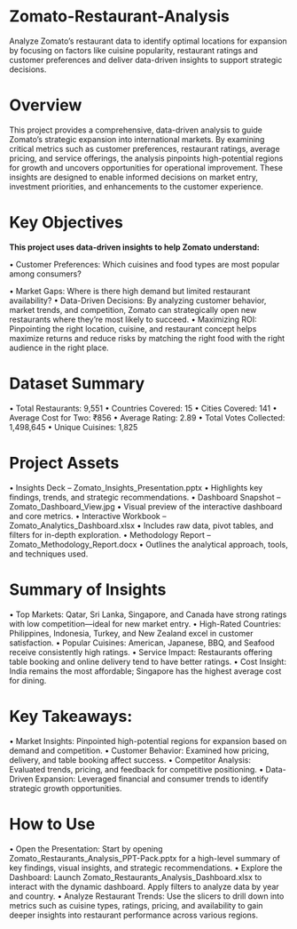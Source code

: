 # Zomato-Restaurant-Analysis
Analyze Zomato’s restaurant data to identify optimal locations for expansion by focusing on factors like cuisine popularity, restaurant ratings and customer preferences and deliver data-driven insights to support strategic decisions.

# Overview
This project provides a comprehensive, data-driven analysis to guide Zomato’s strategic expansion into international markets. By examining critical metrics such as customer preferences, restaurant ratings, average pricing, and service offerings, the analysis pinpoints high-potential regions for growth and uncovers opportunities for operational improvement. These insights are designed to enable informed decisions on market entry, investment priorities, and enhancements to the customer experience.

# Key Objectives
**This project uses data-driven insights to help Zomato understand:**

•	Customer Preferences: Which cuisines and food types are most popular among consumers?

•	Market Gaps: Where is there high demand but limited restaurant availability?
•	Data-Driven Decisions: By analyzing customer behavior, market trends, and competition, Zomato can strategically open new restaurants where they’re most likely to succeed.
•	Maximizing ROI: Pinpointing the right location, cuisine, and restaurant concept helps maximize returns and reduce risks by matching the right food with the right audience in the right place.

# Dataset Summary
•	Total Restaurants: 9,551
•	Countries Covered: 15
•	Cities Covered: 141
•	Average Cost for Two: ₹856
•	Average Rating: 2.89
•	Total Votes Collected: 1,498,645
•	Unique Cuisines: 1,825

# Project Assets
•	Insights Deck – Zomato_Insights_Presentation.pptx
•	Highlights key findings, trends, and strategic recommendations.
•	Dashboard Snapshot – Zomato_Dashboard_View.jpg
•	Visual preview of the interactive dashboard and core metrics.
•	Interactive Workbook – Zomato_Analytics_Dashboard.xlsx
•	Includes raw data, pivot tables, and filters for in-depth exploration.
•	Methodology Report – Zomato_Methodology_Report.docx
•	Outlines the analytical approach, tools, and techniques used.

# Summary of Insights
•	Top Markets: Qatar, Sri Lanka, Singapore, and Canada have strong ratings with low competition—ideal for new market entry.
•	High-Rated Countries: Philippines, Indonesia, Turkey, and New Zealand excel in customer satisfaction.
•	Popular Cuisines: American, Japanese, BBQ, and Seafood receive consistently high ratings.
•	Service Impact: Restaurants offering table booking and online delivery tend to have better ratings.
•	Cost Insight: India remains the most affordable; Singapore has the highest average cost for dining.

# Key Takeaways:
•	Market Insights: Pinpointed high-potential regions for expansion based on demand and competition.
•	Customer Behavior: Examined how pricing, delivery, and table booking affect success.
•	Competitor Analysis: Evaluated trends, pricing, and feedback for competitive positioning.
•	Data-Driven Expansion: Leveraged financial and consumer trends to identify strategic growth opportunities.

# How to Use
•	Open the Presentation: Start by opening Zomato_Restaurants_Analysis_PPT-Pack.pptx for a high-level summary of key findings, visual insights, and strategic recommendations.
•	Explore the Dashboard: Launch Zomato_Restaurants_Analysis_Dashboard.xlsx to interact with the dynamic dashboard. Apply filters to analyze data by year and country.
•	Analyze Restaurant Trends: Use the slicers to drill down into metrics such as cuisine types, ratings, pricing, and availability to gain deeper insights into restaurant performance across various regions.
